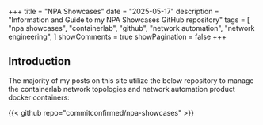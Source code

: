 +++
title = "NPA Showcases"
date = "2025-05-17"
description = "Information and Guide to my NPA Showcases GitHub repository"
tags = [
    "npa showcases",
    "containerlab",
    "github",
    "network automation",
    "network engineering",
]
showComments = true
showPagination = false
+++

## Introduction

The majority of my posts on this site utilize the below repository to manage the containerlab network topologies and network automation product docker containers:

{{< github repo="commitconfirmed/npa-showcases" >}}

